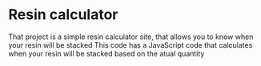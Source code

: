 # Resin calculator
That project is a simple resin calculator site, that allows you to know when your resin will be stacked
This code has a JavaScript code that calculates when your resin will be stacked based on the atual quantity
